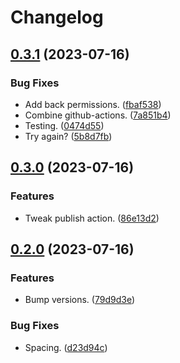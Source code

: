 # Changelog

## [0.3.1](https://github.com/mlatham/cyber.js/compare/v0.3.0...v0.3.1) (2023-07-16)


### Bug Fixes

* Add back permissions. ([fbaf538](https://github.com/mlatham/cyber.js/commit/fbaf538e627d92aeb1cb345d23c8efa20451908e))
* Combine github-actions. ([7a851b4](https://github.com/mlatham/cyber.js/commit/7a851b4727388b0b4071950e2b02a5859486bba6))
* Testing. ([0474d55](https://github.com/mlatham/cyber.js/commit/0474d550966d2b1521cfc8964e72f9e7e06ffaf2))
* Try again? ([5b8d7fb](https://github.com/mlatham/cyber.js/commit/5b8d7fbd4e68be22bc20d78fdac2de49692ec4fd))

## [0.3.0](https://github.com/mlatham/cyber.js/compare/v0.2.0...v0.3.0) (2023-07-16)


### Features

* Tweak publish action. ([86e13d2](https://github.com/mlatham/cyber.js/commit/86e13d22361f25d0ca4c8cd1202be636c18cd7d8))

## [0.2.0](https://github.com/mlatham/cyber.js/compare/v0.1.8...v0.2.0) (2023-07-16)


### Features

* Bump versions. ([79d9d3e](https://github.com/mlatham/cyber.js/commit/79d9d3e6254c416083874b7320b5629b9a780798))


### Bug Fixes

* Spacing. ([d23d94c](https://github.com/mlatham/cyber.js/commit/d23d94c269ca8dc1d164fb6e9916fce797befc74))
